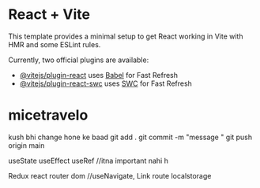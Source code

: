 # React + Vite

This template provides a minimal setup to get React working in Vite with HMR and some ESLint rules.

Currently, two official plugins are available:

- [@vitejs/plugin-react](https://github.com/vitejs/vite-plugin-react/blob/main/packages/plugin-react/README.md) uses [Babel](https://babeljs.io/) for Fast Refresh
- [@vitejs/plugin-react-swc](https://github.com/vitejs/vite-plugin-react-swc) uses [SWC](https://swc.rs/) for Fast Refresh
# micetravelo
kush bhi change hone ke baad 
git add . 
git commit -m "message "
git push origin main





useState
useEffect
useRef //itna important nahi h


Redux
react router dom //useNavigate, Link route
localstorage

